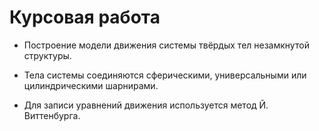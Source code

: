# Курсовая работа

- Построение модели движения системы твёрдых тел незамкнутой структуры.

- Тела системы соединяются сферическими, универсальными или цилиндрическими шарнирами.

- Для записи уравнений движения используется метод Й. Виттенбурга.

